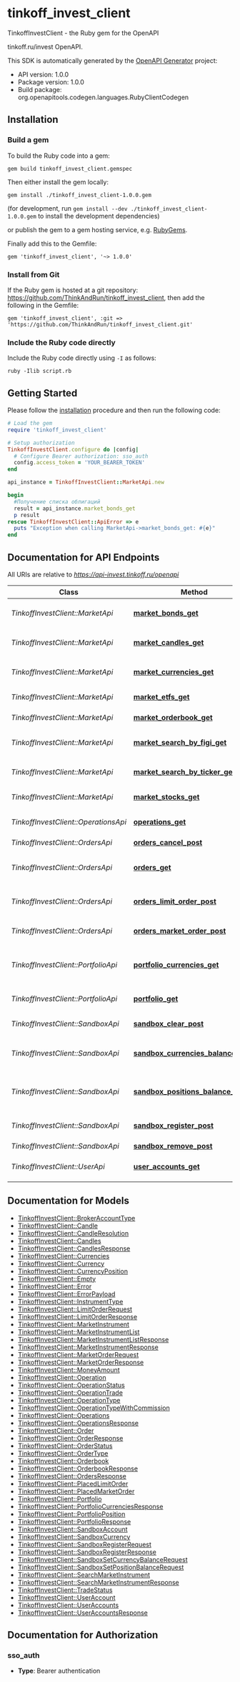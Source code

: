 # tinkoff_invest_client

TinkoffInvestClient - the Ruby gem for the OpenAPI

tinkoff.ru/invest OpenAPI.

This SDK is automatically generated by the [OpenAPI Generator](https://openapi-generator.tech) project:

- API version: 1.0.0
- Package version: 1.0.0
- Build package: org.openapitools.codegen.languages.RubyClientCodegen

## Installation

### Build a gem

To build the Ruby code into a gem:

```shell
gem build tinkoff_invest_client.gemspec
```

Then either install the gem locally:

```shell
gem install ./tinkoff_invest_client-1.0.0.gem
```

(for development, run `gem install --dev ./tinkoff_invest_client-1.0.0.gem` to install the development dependencies)

or publish the gem to a gem hosting service, e.g. [RubyGems](https://rubygems.org/).

Finally add this to the Gemfile:

    gem 'tinkoff_invest_client', '~> 1.0.0'

### Install from Git

If the Ruby gem is hosted at a git repository: https://github.com/ThinkAndRun/tinkoff_invest_client, then add the following in the Gemfile:

    gem 'tinkoff_invest_client', :git => 'https://github.com/ThinkAndRun/tinkoff_invest_client.git'

### Include the Ruby code directly

Include the Ruby code directly using `-I` as follows:

```shell
ruby -Ilib script.rb
```

## Getting Started

Please follow the [installation](#installation) procedure and then run the following code:

```ruby
# Load the gem
require 'tinkoff_invest_client'

# Setup authorization
TinkoffInvestClient.configure do |config|
  # Configure Bearer authorization: sso_auth
  config.access_token = 'YOUR_BEARER_TOKEN'
end

api_instance = TinkoffInvestClient::MarketApi.new

begin
  #Получение списка облигаций
  result = api_instance.market_bonds_get
  p result
rescue TinkoffInvestClient::ApiError => e
  puts "Exception when calling MarketApi->market_bonds_get: #{e}"
end

```

## Documentation for API Endpoints

All URIs are relative to *https://api-invest.tinkoff.ru/openapi*

Class | Method | HTTP request | Description
------------ | ------------- | ------------- | -------------
*TinkoffInvestClient::MarketApi* | [**market_bonds_get**](docs/MarketApi.md#market_bonds_get) | **GET** /market/bonds | Получение списка облигаций
*TinkoffInvestClient::MarketApi* | [**market_candles_get**](docs/MarketApi.md#market_candles_get) | **GET** /market/candles | Получение исторических свечей по FIGI
*TinkoffInvestClient::MarketApi* | [**market_currencies_get**](docs/MarketApi.md#market_currencies_get) | **GET** /market/currencies | Получение списка валютных пар
*TinkoffInvestClient::MarketApi* | [**market_etfs_get**](docs/MarketApi.md#market_etfs_get) | **GET** /market/etfs | Получение списка ETF
*TinkoffInvestClient::MarketApi* | [**market_orderbook_get**](docs/MarketApi.md#market_orderbook_get) | **GET** /market/orderbook | Получение стакана по FIGI
*TinkoffInvestClient::MarketApi* | [**market_search_by_figi_get**](docs/MarketApi.md#market_search_by_figi_get) | **GET** /market/search/by-figi | Получение инструмента по FIGI
*TinkoffInvestClient::MarketApi* | [**market_search_by_ticker_get**](docs/MarketApi.md#market_search_by_ticker_get) | **GET** /market/search/by-ticker | Получение инструмента по тикеру
*TinkoffInvestClient::MarketApi* | [**market_stocks_get**](docs/MarketApi.md#market_stocks_get) | **GET** /market/stocks | Получение списка акций
*TinkoffInvestClient::OperationsApi* | [**operations_get**](docs/OperationsApi.md#operations_get) | **GET** /operations | Получение списка операций
*TinkoffInvestClient::OrdersApi* | [**orders_cancel_post**](docs/OrdersApi.md#orders_cancel_post) | **POST** /orders/cancel | Отмена заявки
*TinkoffInvestClient::OrdersApi* | [**orders_get**](docs/OrdersApi.md#orders_get) | **GET** /orders | Получение списка активных заявок
*TinkoffInvestClient::OrdersApi* | [**orders_limit_order_post**](docs/OrdersApi.md#orders_limit_order_post) | **POST** /orders/limit-order | Создание лимитной заявки
*TinkoffInvestClient::OrdersApi* | [**orders_market_order_post**](docs/OrdersApi.md#orders_market_order_post) | **POST** /orders/market-order | Создание рыночной заявки
*TinkoffInvestClient::PortfolioApi* | [**portfolio_currencies_get**](docs/PortfolioApi.md#portfolio_currencies_get) | **GET** /portfolio/currencies | Получение валютных активов клиента
*TinkoffInvestClient::PortfolioApi* | [**portfolio_get**](docs/PortfolioApi.md#portfolio_get) | **GET** /portfolio | Получение портфеля клиента
*TinkoffInvestClient::SandboxApi* | [**sandbox_clear_post**](docs/SandboxApi.md#sandbox_clear_post) | **POST** /sandbox/clear | Удаление всех позиций
*TinkoffInvestClient::SandboxApi* | [**sandbox_currencies_balance_post**](docs/SandboxApi.md#sandbox_currencies_balance_post) | **POST** /sandbox/currencies/balance | Выставление баланса по валютным позициям
*TinkoffInvestClient::SandboxApi* | [**sandbox_positions_balance_post**](docs/SandboxApi.md#sandbox_positions_balance_post) | **POST** /sandbox/positions/balance | Выставление баланса по инструментным позициям
*TinkoffInvestClient::SandboxApi* | [**sandbox_register_post**](docs/SandboxApi.md#sandbox_register_post) | **POST** /sandbox/register | Регистрация клиента в sandbox
*TinkoffInvestClient::SandboxApi* | [**sandbox_remove_post**](docs/SandboxApi.md#sandbox_remove_post) | **POST** /sandbox/remove | Удаление счета
*TinkoffInvestClient::UserApi* | [**user_accounts_get**](docs/UserApi.md#user_accounts_get) | **GET** /user/accounts | Получение брокерских счетов клиента


## Documentation for Models

 - [TinkoffInvestClient::BrokerAccountType](docs/BrokerAccountType.md)
 - [TinkoffInvestClient::Candle](docs/Candle.md)
 - [TinkoffInvestClient::CandleResolution](docs/CandleResolution.md)
 - [TinkoffInvestClient::Candles](docs/Candles.md)
 - [TinkoffInvestClient::CandlesResponse](docs/CandlesResponse.md)
 - [TinkoffInvestClient::Currencies](docs/Currencies.md)
 - [TinkoffInvestClient::Currency](docs/Currency.md)
 - [TinkoffInvestClient::CurrencyPosition](docs/CurrencyPosition.md)
 - [TinkoffInvestClient::Empty](docs/Empty.md)
 - [TinkoffInvestClient::Error](docs/Error.md)
 - [TinkoffInvestClient::ErrorPayload](docs/ErrorPayload.md)
 - [TinkoffInvestClient::InstrumentType](docs/InstrumentType.md)
 - [TinkoffInvestClient::LimitOrderRequest](docs/LimitOrderRequest.md)
 - [TinkoffInvestClient::LimitOrderResponse](docs/LimitOrderResponse.md)
 - [TinkoffInvestClient::MarketInstrument](docs/MarketInstrument.md)
 - [TinkoffInvestClient::MarketInstrumentList](docs/MarketInstrumentList.md)
 - [TinkoffInvestClient::MarketInstrumentListResponse](docs/MarketInstrumentListResponse.md)
 - [TinkoffInvestClient::MarketInstrumentResponse](docs/MarketInstrumentResponse.md)
 - [TinkoffInvestClient::MarketOrderRequest](docs/MarketOrderRequest.md)
 - [TinkoffInvestClient::MarketOrderResponse](docs/MarketOrderResponse.md)
 - [TinkoffInvestClient::MoneyAmount](docs/MoneyAmount.md)
 - [TinkoffInvestClient::Operation](docs/Operation.md)
 - [TinkoffInvestClient::OperationStatus](docs/OperationStatus.md)
 - [TinkoffInvestClient::OperationTrade](docs/OperationTrade.md)
 - [TinkoffInvestClient::OperationType](docs/OperationType.md)
 - [TinkoffInvestClient::OperationTypeWithCommission](docs/OperationTypeWithCommission.md)
 - [TinkoffInvestClient::Operations](docs/Operations.md)
 - [TinkoffInvestClient::OperationsResponse](docs/OperationsResponse.md)
 - [TinkoffInvestClient::Order](docs/Order.md)
 - [TinkoffInvestClient::OrderResponse](docs/OrderResponse.md)
 - [TinkoffInvestClient::OrderStatus](docs/OrderStatus.md)
 - [TinkoffInvestClient::OrderType](docs/OrderType.md)
 - [TinkoffInvestClient::Orderbook](docs/Orderbook.md)
 - [TinkoffInvestClient::OrderbookResponse](docs/OrderbookResponse.md)
 - [TinkoffInvestClient::OrdersResponse](docs/OrdersResponse.md)
 - [TinkoffInvestClient::PlacedLimitOrder](docs/PlacedLimitOrder.md)
 - [TinkoffInvestClient::PlacedMarketOrder](docs/PlacedMarketOrder.md)
 - [TinkoffInvestClient::Portfolio](docs/Portfolio.md)
 - [TinkoffInvestClient::PortfolioCurrenciesResponse](docs/PortfolioCurrenciesResponse.md)
 - [TinkoffInvestClient::PortfolioPosition](docs/PortfolioPosition.md)
 - [TinkoffInvestClient::PortfolioResponse](docs/PortfolioResponse.md)
 - [TinkoffInvestClient::SandboxAccount](docs/SandboxAccount.md)
 - [TinkoffInvestClient::SandboxCurrency](docs/SandboxCurrency.md)
 - [TinkoffInvestClient::SandboxRegisterRequest](docs/SandboxRegisterRequest.md)
 - [TinkoffInvestClient::SandboxRegisterResponse](docs/SandboxRegisterResponse.md)
 - [TinkoffInvestClient::SandboxSetCurrencyBalanceRequest](docs/SandboxSetCurrencyBalanceRequest.md)
 - [TinkoffInvestClient::SandboxSetPositionBalanceRequest](docs/SandboxSetPositionBalanceRequest.md)
 - [TinkoffInvestClient::SearchMarketInstrument](docs/SearchMarketInstrument.md)
 - [TinkoffInvestClient::SearchMarketInstrumentResponse](docs/SearchMarketInstrumentResponse.md)
 - [TinkoffInvestClient::TradeStatus](docs/TradeStatus.md)
 - [TinkoffInvestClient::UserAccount](docs/UserAccount.md)
 - [TinkoffInvestClient::UserAccounts](docs/UserAccounts.md)
 - [TinkoffInvestClient::UserAccountsResponse](docs/UserAccountsResponse.md)


## Documentation for Authorization


### sso_auth

- **Type**: Bearer authentication

